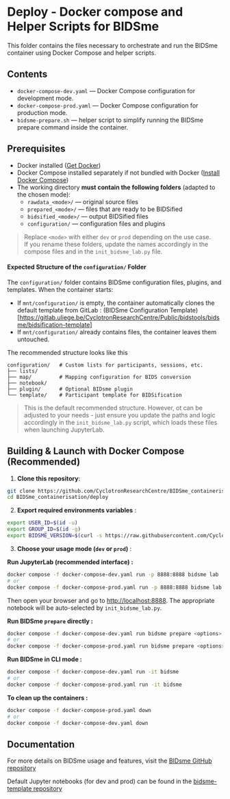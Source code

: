 # Deploy - Docker compose and Helper Scripts for BIDSme

This folder contains the files necessary to orchestrate and run the BIDSme container using Docker Compose and helper scripts.

## Contents

- `docker-compose-dev.yaml` — Docker Compose configuration for development mode.
- `docker-compose-prod.yaml` — Docker Compose configuration for production mode.
- `bidsme-prepare.sh` — helper script to simplify running the BIDSme prepare command inside the container.

## Prerequisites

- Docker installed ([Get Docker](https://docs.docker.com/get-docker/))
- Docker Compose installed separately if not bundled with Docker ([Install Docker Compose](https://docs.docker.com/compose/install/))
- The working directory **must contain the following folders** (adapted to the chosen mode):
  - `rawdata_<mode>/` — original source files
  - `prepared_<mode>/` — files that are ready to be BIDSified
  - `bidsified_<mode>/` — output BIDSified files
  - `configuration/` — configuration files and plugins

> Replace `<mode>` with either `dev` or `prod` depending on the use case.  
> If you rename these folders, update the names accordingly in the compose files and in the `init_bidsme_lab.py` file.

#### Expected Structure of the `configuration/` Folder
The `configuration/` folder contains BIDSme configuration files, plugins, and templates. When the container starts:

  - If `mnt/configuration/` is empty, the container automatically clones the default template from GitLab : (BIDSme Configuration Template)[https://gitlab.uliege.be/CyclotronResearchCentre/Public/bidstools/bidsme/bidsification-template]
  - If `mnt/configuration/` already contains files, the container leaves them untouched.

The recommended structure looks like this 
```pgsql
configuration/   # Custom lists for participants, sessions, etc.
├── lists/
├── map/         # Mapping configuration for BIDS conversion
├── notebook/
├── plugin/      # Optional BIDsme plugin
└── template/    # Participant template for BIDSification
```

> This is the default recommended structure.
> However, ot can be adjusted to your needs - just ensure you update the paths and logic accordingly in the `init_bidsme_lab.py` script, which loads these files when launching JupyterLab.
## Building & Launch with Docker Compose (Recommended) 
1. **Clone this repository**:

```bash
git clone https://github.com/CyclotronResearchCentre/BIDSme_containerisation.git
cd BIDSme_containerisation/deploy
```

2. **Export required environments variables** :
```bash
export USER_ID=$(id -u)
export GROUP_ID=$(id -g)
export BIDSME_VERSION=$(curl -s https://raw.githubusercontent.com/CyclotronResearchCentre/bidsme/dev/bidsme/version.txt)
```

3. **Choose your usage mode (`dev` or `prod`)** :
   
**Run JupyterLab (recommended interface) :**

```bash
docker compose -f docker-compose-dev.yaml run -p 8888:8888 bidsme lab
# or
docker compose -f docker-compose-prod.yaml run -p 8888:8888 bidsme lab
```
Then open your browser and go to [http://localhost:8888](http://localhost:8888).
The appropriate notebook will be auto-selected by `init_bidsme_lab.py`.

**Run BIDSme `prepare` directly :**

```bash
docker compose -f docker-compose-dev.yaml run bidsme prepare <options>
# or
docker compose -f docker-compose-prod.yaml run bidsme prepare <options>
```
**Run BIDSme in CLI mode :**

```bash
docker compose -f docker-compose-dev.yaml run -it bidsme 
# or
docker compose -f docker-compose-prod.yaml run -it bidsme 
```

**To clean up the containers :**
```bash
docker compose -f docker-compose-prod.yaml down
# or
docker compose -f docker-compose-dev.yaml down
```
## Documentation 
For more details on BIDSme usage and features, visit the [BIDsme GitHub repository](https://github.com/CyclotronResearchCentre/bidsme)

Default Jupyter notebooks (for dev and prod) can be found in the [bidsme-template repository](https://github.com/CyclotronResearchCentre/bidsme-template/tree/main/notebook)
